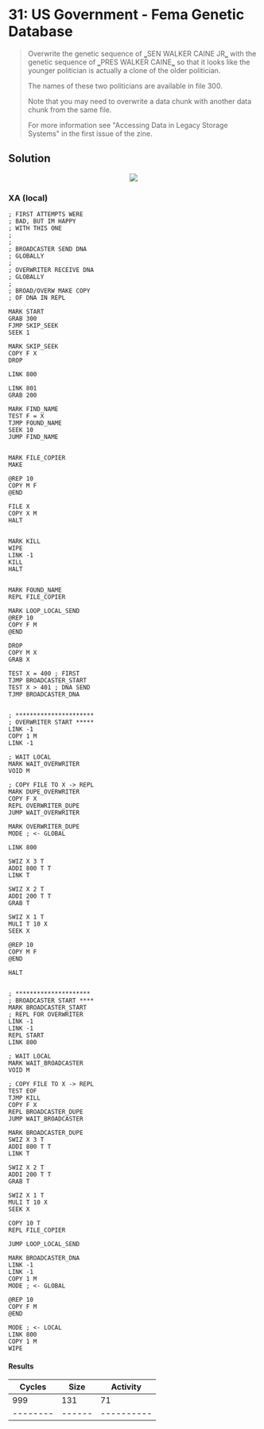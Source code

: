# 31: US Government - Fema Genetic Database

> ﻿Overwrite the genetic sequence of ‗SEN WALKER CAINE JR‗ with the genetic sequence of ‗PRES WALKER CAINE‗ so that it looks like the younger politician is actually a clone of the older politician.
> 
> The names of these two politicians are available in file 300.
> 
> Note that you may need to overwrite a data chunk with another data chunk from the same file.
> 
> For more information see "Accessing Data in Legacy Storage Systems" in the first issue of the zine.

## Solution

<div align="center"><img src="EXAPUNKS - U.S. Government (999, 131, 71, 2022-12-05-19-40-24).gif" /></div>

### XA (local)
```exa
; FIRST ATTEMPTS WERE
; BAD, BUT IM HAPPY
; WITH THIS ONE
;
;
; BROADCASTER SEND DNA
; GLOBALLY
;
; OVERWRITER RECEIVE DNA
; GLOBALLY
;
; BROAD/OVERW MAKE COPY
; OF DNA IN REPL

MARK START
GRAB 300
FJMP SKIP_SEEK
SEEK 1

MARK SKIP_SEEK
COPY F X
DROP

LINK 800

LINK 801
GRAB 200

MARK FIND_NAME
TEST F = X
TJMP FOUND_NAME
SEEK 10
JUMP FIND_NAME


MARK FILE_COPIER
MAKE

@REP 10
COPY M F
@END

FILE X
COPY X M
HALT


MARK KILL
WIPE
LINK -1
KILL
HALT


MARK FOUND_NAME
REPL FILE_COPIER

MARK LOOP_LOCAL_SEND
@REP 10
COPY F M
@END

DROP
COPY M X
GRAB X

TEST X = 400 ; FIRST
TJMP BROADCASTER_START
TEST X > 401 ; DNA SEND
TJMP BROADCASTER_DNA


; **********************
; OVERWRITER START *****
LINK -1
COPY 1 M
LINK -1

; WAIT LOCAL
MARK WAIT_OVERWRITER
VOID M

; COPY FILE TO X -> REPL
MARK DUPE_OVERWRITER
COPY F X
REPL OVERWRITER_DUPE
JUMP WAIT_OVERWRITER

MARK OVERWRITER_DUPE
MODE ; <- GLOBAL

LINK 800

SWIZ X 3 T
ADDI 800 T T
LINK T

SWIZ X 2 T
ADDI 200 T T
GRAB T

SWIZ X 1 T
MULI T 10 X
SEEK X

@REP 10
COPY M F
@END

HALT


; *********************
; BROADCASTER START ****
MARK BROADCASTER_START
; REPL FOR OVERWRITER
LINK -1
LINK -1
REPL START
LINK 800

; WAIT LOCAL
MARK WAIT_BROADCASTER
VOID M

; COPY FILE TO X -> REPL
TEST EOF
TJMP KILL
COPY F X
REPL BROADCASTER_DUPE
JUMP WAIT_BROADCASTER

MARK BROADCASTER_DUPE
SWIZ X 3 T
ADDI 800 T T
LINK T

SWIZ X 2 T
ADDI 200 T T
GRAB T

SWIZ X 1 T
MULI T 10 X
SEEK X

COPY 10 T
REPL FILE_COPIER

JUMP LOOP_LOCAL_SEND

MARK BROADCASTER_DNA
LINK -1
LINK -1
COPY 1 M
MODE ; <- GLOBAL

@REP 10
COPY F M
@END

MODE ; <- LOCAL
LINK 800
COPY 1 M
WIPE
```

#### Results
| Cycles | Size | Activity |
|--------|------|----------|
| 999    | 131  | 71       |
|--------|------|----------|
